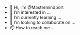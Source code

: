 - 👋 Hi, I’m @Mastermindport
- 👀 I’m interested in ...
- 🌱 I’m currently learning ...
- 💞️ I’m looking to collaborate on ...
- 📫 How to reach me ...

<!---
Mastermindport/Mastermindport is a ✨ special ✨ repository because its `README.md` (this file) appears on your GitHub profile.
You can click the Preview link to take a look at your changes.
--->


